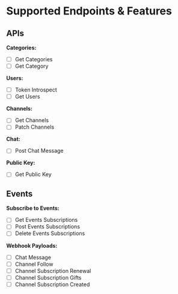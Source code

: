 # Supported Endpoints & Features

## APIs

**Categories:**

- [ ] Get Categories
- [ ] Get Category

**Users:**

- [ ] Token Introspect
- [ ] Get Users

**Channels:**

- [ ] Get Channels
- [ ] Patch Channels

**Chat:**

- [ ] Post Chat Message

**Public Key:**

- [ ] Get Public Key

## Events

**Subscribe to Events:**

- [ ] Get Events Subscriptions
- [ ] Post Events Subscriptions
- [ ] Delete Events Subscriptions

**Webhook Payloads:**

- [ ] Chat Message
- [ ] Channel Follow
- [ ] Channel Subscription Renewal
- [ ] Channel Subscription Gifts
- [ ] Channel Subscription Created
